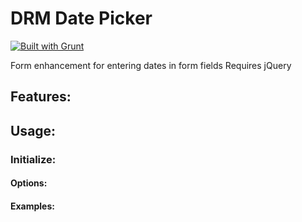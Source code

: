 # DRM Date Picker

[![Built with Grunt](https://cdn.gruntjs.com/builtwith.png)](http://gruntjs.com/)

Form enhancement for entering dates in form fields
Requires jQuery

## Features:

## Usage:

### Initialize:

#### Options:

#### Examples: